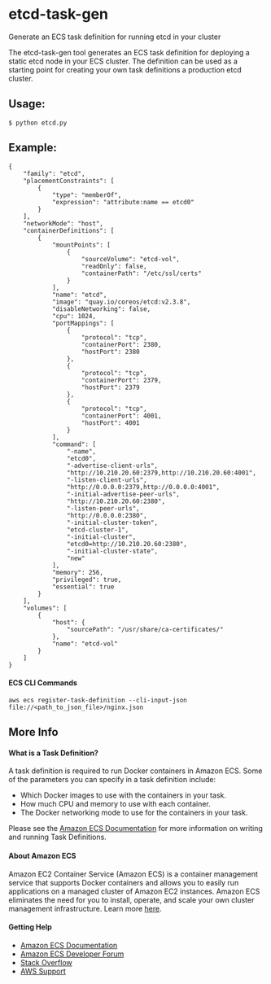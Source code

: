 # etcd-task-gen
Generate an ECS task definition for running etcd in your cluster

The etcd-task-gen tool generates an ECS task definition for deploying a static etcd node in your ECS cluster. The definition can be used as a starting point for creating your own task definitions a production etcd cluster.

## Usage:

`$ python etcd.py`

## Example: 

```
{
    "family": "etcd", 
    "placementConstraints": [
        {
            "type": "memberOf", 
            "expression": "attribute:name == etcd0"
        }
    ], 
    "networkMode": "host", 
    "containerDefinitions": [
        {
            "mountPoints": [
                {
                    "sourceVolume": "etcd-vol", 
                    "readOnly": false, 
                    "containerPath": "/etc/ssl/certs"
                }
            ], 
            "name": "etcd", 
            "image": "quay.io/coreos/etcd:v2.3.8", 
            "disableNetworking": false, 
            "cpu": 1024, 
            "portMappings": [
                {
                    "protocol": "tcp", 
                    "containerPort": 2380, 
                    "hostPort": 2380
                }, 
                {
                    "protocol": "tcp", 
                    "containerPort": 2379, 
                    "hostPort": 2379
                }, 
                {
                    "protocol": "tcp", 
                    "containerPort": 4001, 
                    "hostPort": 4001
                }
            ], 
            "command": [
                "-name", 
                "etcd0", 
                "-advertise-client-urls", 
                "http://10.210.20.60:2379,http://10.210.20.60:4001", 
                "-listen-client-urls", 
                "http://0.0.0.0:2379,http://0.0.0.0:4001", 
                "-initial-advertise-peer-urls", 
                "http://10.210.20.60:2380", 
                "-listen-peer-urls", 
                "http://0.0.0.0:2380", 
                "-initial-cluster-token", 
                "etcd-cluster-1", 
                "-initial-cluster", 
                "etcd0=http://10.210.20.60:2380", 
                "-initial-cluster-state", 
                "new"
            ], 
            "memory": 256, 
            "privileged": true, 
            "essential": true
        }
    ], 
    "volumes": [
        {
            "host": {
                "sourcePath": "/usr/share/ca-certificates/"
            }, 
            "name": "etcd-vol"
        }
    ]
}
```

#### ECS CLI Commands
`aws ecs register-task-definition --cli-input-json file://<path_to_json_file>/nginx.json`

## More Info
#### What is a Task Definition?
A task definition is required to run Docker containers in Amazon ECS. Some of the parameters you can specify in a task definition include:

* Which Docker images to use with the containers in your task.
* How much CPU and memory to use with each container.
* The Docker networking mode to use for the containers in your task.

Please see the [Amazon ECS Documentation](http://docs.aws.amazon.com/AmazonECS/latest/developerguide/task_definitions.html) for more information on writing and running Task Definitions.

#### About Amazon ECS
Amazon EC2 Container Service (Amazon ECS) is a container management service that supports Docker containers and allows you to easily run applications on a managed cluster of Amazon EC2 instances. Amazon ECS eliminates the need for you to install, operate, and scale your own cluster management infrastructure. Learn more [here](https://aws.amazon.com/ecs).

#### Getting Help
* [Amazon ECS Documentation](http://docs.aws.amazon.com/AmazonECS/latest/developerguide/Welcome.html)
* [Amazon ECS Developer Forum](https://forums.aws.amazon.com/forum.jspa?forumID=187)
* [Stack Overflow](https://stackoverflow.com/questions/tagged/amazon-ecs)
* [AWS Support](https://aws.amazon.com/premiumsupport/)
